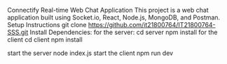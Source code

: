 Connectify Real-time Web Chat Application
This project is a web chat application built using Socket.io, React, Node.js, MongoDB, and Postman. 
Setup Instructions git clone https://github.com/it21800764/IT21800764-SSS.git 
Install Dependencies: 
for the server: cd server  npm install
for the client cd client npm install 

start the server node index.js 
start the client npm run dev
